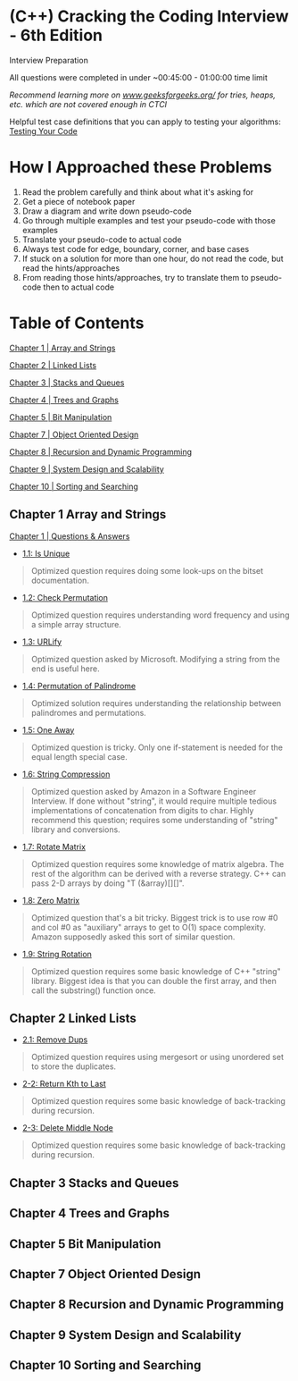 # (C++) Cracking the Coding Interview - 6th Edition
Interview Preparation

All questions were completed in under ~00:45:00 - 01:00:00 time limit

*Recommend learning more on www.geeksforgeeks.org/ for tries, heaps, etc. which are not covered enough in CTCI*

Helpful test case definitions that you can apply to testing your algorithms:
<a href="https://docs.google.com/document/d/1rfrGD9AFYc1IjOceACETc6R0U7pMxYLO96rT_o-cYvk/edit">Testing Your Code</a>

# How I Approached these Problems

1. Read the problem carefully and think about what it's asking for
2. Get a piece of notebook paper
3. Draw a diagram and write down pseudo-code
4. Go through multiple examples and test your pseudo-code with those examples
5. Translate your pseudo-code to actual code
6. Always test code for edge, boundary, corner, and base cases
7. If stuck on a solution for more than one hour, do not read the code, but read the hints/approaches
8. From reading those hints/approaches, try to translate them to pseudo-code then to actual code


# Table of Contents
[Chapter 1 | Array and Strings](#chapter-1-array-and-strings)

[Chapter 2 | Linked Lists](#chapter-2-linked-lists)

[Chapter 3 | Stacks and Queues](#chapter-3-stacks-and-queues)

[Chapter 4 | Trees and Graphs](#chapter-4-trees-and-graphs)

[Chapter 5 | Bit Manipulation](#chapter-5-bit-manipulation)

[Chapter 7 | Object Oriented Design](#chapter-7-object-oriented-design)

[Chapter 8 | Recursion and Dynamic Programming](#chapter-8-recursion-and-dynamic-programming)

[Chapter 9 | System Design and Scalability](#chapter-9-system-design-and-scalability)

[Chapter 10 | Sorting and Searching](#chapter-10-sorting-and-searching)

## Chapter 1 Array and Strings
<a href="https://github.com/DittoPDX/CTCI/tree/master/CH1">Chapter 1 | Questions & Answers</a>

- <a href="https://github.com/DittoPDX/CTCI/blob/master/CH1/1-1.cpp">1.1: Is Unique</a>

<blockquote>
Optimized question requires doing some look-ups on the bitset documentation.
</blockquote>

- <a href="https://github.com/DittoPDX/CTCI/blob/master/CH1/1-2.cpp">1.2: Check Permutation</a>

<blockquote>
Optimized question requires understanding word frequency and using a simple array structure.
</blockquote>

- <a href="https://github.com/DittoPDX/CTCI/blob/master/CH1/1-3.cpp">1.3: URLify</a>

<blockquote>
Optimized question asked by Microsoft. Modifying a string from the end is useful here.
</blockquote>

- <a href="https://github.com/DittoPDX/CTCI/blob/master/CH1/1-4.cpp">1.4: Permutation of Palindrome</a>

<blockquote>
Optimized solution requires understanding the relationship between palindromes and permutations.
</blockquote>

- <a href="https://github.com/DittoPDX/CTCI/blob/master/CH1/1-5.cpp">1.5: One Away</a>

<blockquote>
Optimized question is tricky. Only one if-statement is needed for the equal length special case.
</blockquote>


- <a href="https://github.com/DittoPDX/CTCI/blob/master/CH1/1-6.cpp">1.6: String Compression</a>

<blockquote>
Optimized question asked by Amazon in a Software Engineer Interview. If done without "string",
it would require multiple tedious implementations of concatenation from digits to char. Highly
recommend this question; requires some understanding of "string" library and conversions.
</blockquote>

- <a href="https://github.com/DittoPDX/CTCI/blob/master/CH1/1-7.cpp">1.7: Rotate Matrix</a>

<blockquote>
Optimized question requires some knowledge of matrix algebra. The rest of the algorithm can be derived with a reverse strategy. C++ can pass 2-D arrays by doing "T (&array)[][]".
</blockquote>


- <a href="https://github.com/DittoPDX/CTCI/blob/master/CH1/1-8.cpp">1.8: Zero Matrix</a>

<blockquote>
Optimized question that's a bit tricky. Biggest trick is to use row #0 and col #0 as "auxiliary" arrays to get to O(1) space complexity. Amazon supposedly asked this sort of similar question.
</blockquote>

- <a href="https://github.com/DittoPDX/CTCI/blob/master/CH1/1-9.cpp">1.9: String Rotation</a>

<blockquote>
Optimized question requires some basic knowledge of C++ "string" library. Biggest idea is that you can double the first array, and then call the substring() function once.
</blockquote>

## Chapter 2 Linked Lists

- <a href="https://github.com/DittoPDX/CTCI/blob/master/CH2/2-1.cpp">2.1: Remove Dups</a>

<blockquote>
Optimized question requires using mergesort or using unordered set to store the duplicates.
</blockquote>

- <a href="https://github.com/DittoPDX/CTCI/blob/master/CH2/2-2.cpp">2-2: Return Kth to Last</a>

<blockquote>
Optimized question requires some basic knowledge of back-tracking during recursion.
</blockquote>

- <a href="https://github.com/DittoPDX/CTCI/blob/master/CH2/2-3.cpp">2-3: Delete Middle Node</a>

<blockquote>
Optimized question requires some basic knowledge of back-tracking during recursion.
</blockquote>

## Chapter 3 Stacks and Queues

## Chapter 4 Trees and Graphs

## Chapter 5 Bit Manipulation

## Chapter 7 Object Oriented Design

## Chapter 8 Recursion and Dynamic Programming

## Chapter 9 System Design and Scalability

## Chapter 10 Sorting and Searching
